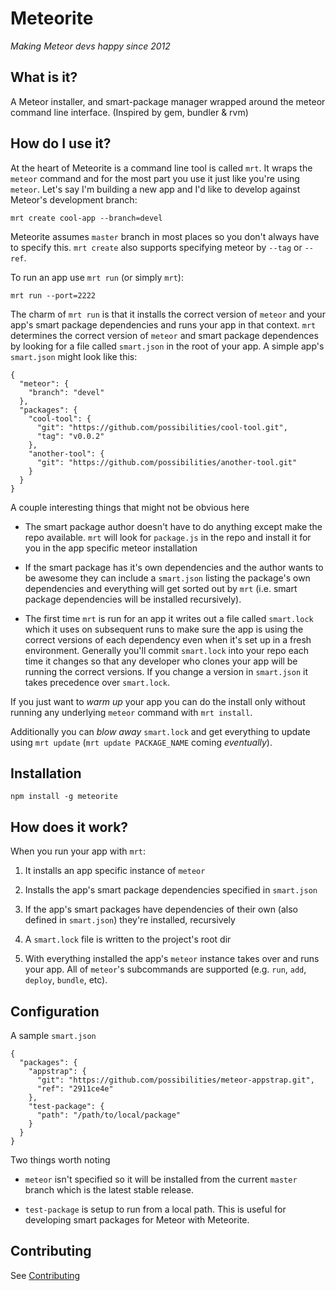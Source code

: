 # Meteorite

*Making Meteor devs happy since 2012*

## What is it?

A Meteor installer, and smart-package manager wrapped around the meteor command line interface. (Inspired by gem, bundler & rvm)

## How do I use it?

At the heart of Meteorite is a command line tool is called `mrt`. It wraps the `meteor` command and for the most part you use it just like you're using `meteor`. Let's say I'm building a new app and I'd like to develop against Meteor's development branch:

    mrt create cool-app --branch=devel

Meteorite assumes `master` branch in most places so you don't always have to specify this. `mrt create` also supports specifying meteor by `--tag` or `--ref`.

To run an app use `mrt run` (or simply `mrt`):

    mrt run --port=2222

The charm of `mrt run` is that it installs the correct version of `meteor` and your app's smart package dependencies and runs your app in that context. `mrt` determines the correct version of `meteor` and smart package dependences by looking for a file called `smart.json` in the root of your app. A simple app's `smart.json` might look like this:

    {
      "meteor": {
        "branch": "devel"
      },
      "packages": {
        "cool-tool": {
          "git": "https://github.com/possibilities/cool-tool.git",
          "tag": "v0.0.2"
        },
        "another-tool": {
          "git": "https://github.com/possibilities/another-tool.git"
        }
      }
    }

A couple interesting things that might not be obvious here

  * The smart package author doesn't have to do anything except make the repo available. `mrt` will look for `package.js` in the repo and install it for you in the app specific meteor installation
  
  * If the smart package has it's own dependencies and the author wants to be awesome they can include a `smart.json` listing the package's own dependencies and everything will get sorted out by `mrt` (i.e. smart package dependencies will be installed recursively).

  * The first time `mrt` is run for an app it writes out a file called `smart.lock` which it uses on subsequent runs to make sure the app is using the correct versions of each dependency even when it's set up in a fresh environment. Generally you'll commit `smart.lock` into your repo each time it changes so that any developer who clones your app will be running the correct versions. If you change a version in `smart.json` it takes precedence over `smart.lock`.
  
If you just want to *warm up* your app you can do the install only without running any underlying `meteor` command with `mrt install`.

Additionally you can *blow away* `smart.lock` and get everything to update using `mrt update` (`mrt update PACKAGE_NAME` coming *eventually*).

## Installation

    npm install -g meteorite

## How does it work?

When you run your app with `mrt`:

  1) It installs an app specific instance of `meteor`

  2) Installs the app's smart package dependencies specified in `smart.json`
  
  3) If the app's smart packages have dependencies of their own (also defined in `smart.json`) they're installed, recursively

  4) A `smart.lock` file is written to the project's root dir

  5) With everything installed the app's `meteor` instance takes over and runs your app. All of `meteor`'s subcommands are supported (e.g. `run`, `add`, `deploy`, `bundle`, etc).

## Configuration

A sample `smart.json`

    {
      "packages": {
        "appstrap": {
          "git": "https://github.com/possibilities/meteor-appstrap.git",
          "ref": "2911ce4e"
        },
        "test-package": {
          "path": "/path/to/local/package"
        }
      }
    }

Two things worth noting

  * `meteor` isn't specified so it will be installed from the current `master` branch which is the latest stable release.
  
  * `test-package` is setup to run from a local path. This is useful for developing smart packages for Meteor with Meteorite.

## Contributing

See [Contributing](https://github.com/possibilities/meteorite/wiki/Contributing)
